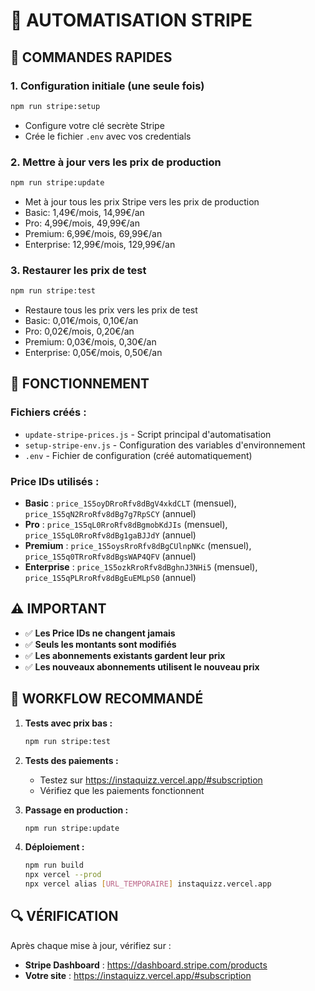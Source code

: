 # 🤖 AUTOMATISATION STRIPE

## 🚀 **COMMANDES RAPIDES**

### **1. Configuration initiale (une seule fois)**
```bash
npm run stripe:setup
```
- Configure votre clé secrète Stripe
- Crée le fichier `.env` avec vos credentials

### **2. Mettre à jour vers les prix de production**
```bash
npm run stripe:update
```
- Met à jour tous les prix Stripe vers les prix de production
- Basic: 1,49€/mois, 14,99€/an
- Pro: 4,99€/mois, 49,99€/an
- Premium: 6,99€/mois, 69,99€/an
- Enterprise: 12,99€/mois, 129,99€/an

### **3. Restaurer les prix de test**
```bash
npm run stripe:test
```
- Restaure tous les prix vers les prix de test
- Basic: 0,01€/mois, 0,10€/an
- Pro: 0,02€/mois, 0,20€/an
- Premium: 0,03€/mois, 0,30€/an
- Enterprise: 0,05€/mois, 0,50€/an

## 🔧 **FONCTIONNEMENT**

### **Fichiers créés :**
- `update-stripe-prices.js` - Script principal d'automatisation
- `setup-stripe-env.js` - Configuration des variables d'environnement
- `.env` - Fichier de configuration (créé automatiquement)

### **Price IDs utilisés :**
- **Basic** : `price_1S5oyDRroRfv8dBgV4xkdCLT` (mensuel), `price_1S5qN2RroRfv8dBg7g7RpSCY` (annuel)
- **Pro** : `price_1S5qL0RroRfv8dBgmobKdJIs` (mensuel), `price_1S5qL0RroRfv8dBg1gaBJJdY` (annuel)
- **Premium** : `price_1S5oysRroRfv8dBgCUlnpNKc` (mensuel), `price_1S5q0TRroRfv8dBgsWAP4QFV` (annuel)
- **Enterprise** : `price_1S5ozkRroRfv8dBghnJ3NHi5` (mensuel), `price_1S5qPLRroRfv8dBgEuEMLpS0` (annuel)

## ⚠️ **IMPORTANT**

- ✅ **Les Price IDs ne changent jamais**
- ✅ **Seuls les montants sont modifiés**
- ✅ **Les abonnements existants gardent leur prix**
- ✅ **Les nouveaux abonnements utilisent le nouveau prix**

## 🎯 **WORKFLOW RECOMMANDÉ**

1. **Tests avec prix bas :**
   ```bash
   npm run stripe:test
   ```

2. **Tests des paiements :**
   - Testez sur https://instaquizz.vercel.app/#subscription
   - Vérifiez que les paiements fonctionnent

3. **Passage en production :**
   ```bash
   npm run stripe:update
   ```

4. **Déploiement :**
   ```bash
   npm run build
   npx vercel --prod
   npx vercel alias [URL_TEMPORAIRE] instaquizz.vercel.app
   ```

## 🔍 **VÉRIFICATION**

Après chaque mise à jour, vérifiez sur :
- **Stripe Dashboard** : https://dashboard.stripe.com/products
- **Votre site** : https://instaquizz.vercel.app/#subscription






